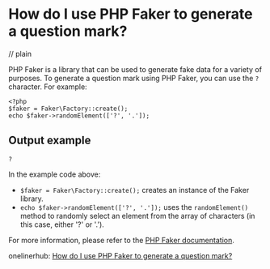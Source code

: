 # How do I use PHP Faker to generate a question mark?
// plain

PHP Faker is a library that can be used to generate fake data for a variety of purposes. To generate a question mark using PHP Faker, you can use the `?` character. For example:

```
<?php
$faker = Faker\Factory::create();
echo $faker->randomElement(['?', '.']);
```

## Output example
 `?`

In the example code above:

- `$faker = Faker\Factory::create();` creates an instance of the Faker library.
- `echo $faker->randomElement(['?', '.']);` uses the `randomElement()` method to randomly select an element from the array of characters (in this case, either '?' or '.').

For more information, please refer to the [PHP Faker documentation](https://github.com/fzaninotto/Faker#basic-usage).

onelinerhub: [How do I use PHP Faker to generate a question mark?](https://onelinerhub.com/php-faker/how-do-i-use-php-faker-to-generate-a-question-mark)